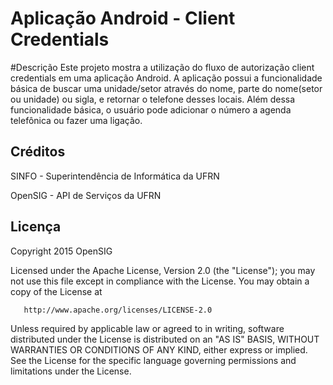 # Aplicação Android - Client Credentials

#Descrição
Este projeto mostra a utilização do fluxo de autorização client credentials em uma aplicação Android.
A aplicação possui a funcionalidade básica de buscar uma unidade/setor através do nome, parte do nome(setor ou unidade) ou sigla, e retornar o telefone desses locais. Além dessa funcionalidade básica, o usuário pode adicionar o número a agenda telefônica ou fazer uma ligação.

## Créditos
SINFO - Superintendência de Informática da UFRN

OpenSIG - API de Serviços da UFRN

## Licença
Copyright 2015 OpenSIG

   Licensed under the Apache License, Version 2.0 (the "License");
   you may not use this file except in compliance with the License.
   You may obtain a copy of the License at

       http://www.apache.org/licenses/LICENSE-2.0

   Unless required by applicable law or agreed to in writing, software
   distributed under the License is distributed on an "AS IS" BASIS,
   WITHOUT WARRANTIES OR CONDITIONS OF ANY KIND, either express or implied.
   See the License for the specific language governing permissions and
   limitations under the License.



